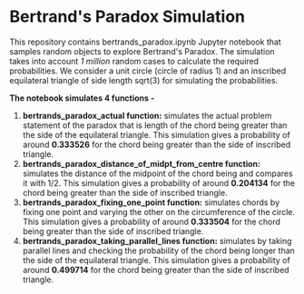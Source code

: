 # Bertrand's Paradox Simulation
This repository contains bertrands_paradox.ipynb Jupyter notebook that samples random objects to explore Bertrand's Paradox.
The simulation takes into account *1 million* random cases to calculate the required probabilities.
We consider a unit circle (circle of radius 1) and an inscribed equilateral triangle of side length sqrt(3) for simulating the probabilities.

**The notebook simulates 4 functions -**
1. **bertrands_paradox_actual function:** simulates the actual problem statement of the paradox that is length of the chord being greater than the side of the equilateral triangle. This simulation gives a probability of around **0.333526** for the chord being greater than the side of inscribed triangle.
2. **bertrands_paradox_distance_of_midpt_from_centre function:** simulates the distance of the midpoint of the chord being and compares it with 1/2. This simulation gives a probability of around **0.204134** for the chord being greater than the side of inscribed triangle.
3. **bertrands_paradox_fixing_one_point function:** simulates chords by fixing one point and varying the other on the circumference of the circle. This simulation gives a probability of around **0.333504** for the chord being greater than the side of inscribed triangle.
4. **bertrands_paradox_taking_parallel_lines function:** simulates by taking parallel lines and checking the probability of the chord being longer than the side of the equilateral triangle. This simulation gives a probability of around **0.499714** for the chord being greater than the side of inscribed triangle.
